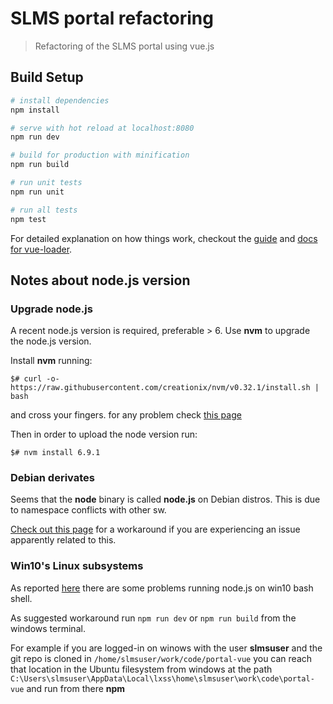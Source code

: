 # SLMS portal refactoring

> Refactoring of the SLMS portal using vue.js

## Build Setup

``` bash
# install dependencies
npm install

# serve with hot reload at localhost:8080
npm run dev

# build for production with minification
npm run build

# run unit tests
npm run unit

# run all tests
npm test
```

For detailed explanation on how things work, checkout the [guide](http://vuejs-templates.github.io/webpack/) and [docs for vue-loader](http://vuejs.github.io/vue-loader).

## Notes about node.js version

### Upgrade node.js
A recent node.js version is required, preferable > 6.
Use **nvm** to upgrade the node.js version.

Install **nvm** running:

`$# curl -o- https://raw.githubusercontent.com/creationix/nvm/v0.32.1/install.sh | bash`

and cross your fingers. for any problem check [this page](https://github.com/creationix/nvm/blob/master/README.markdown#installation)

Then in order to upload the node version run:

`$# nvm install 6.9.1`

### Debian derivates
Seems that the **node** binary is called **node.js** on Debian distros. This is due to namespace conflicts with other sw.

[Check out this page](http://stackoverflow.com/questions/21168141/cannot-install-packages-using-node-package-manager-in-ubuntu) for a workaround if you are experiencing an issue apparently related to this.

### Win10's Linux subsystems
As reported [here](https://cjibo.com/2016/10/11/bash-on-windows-is-beta/) there are some problems running node.js on win10 
bash shell.

As suggested workaround run `npm run dev` or `npm run build` from the windows terminal.

For example if you are logged-in on winows with the user **slmsuser** and the git repo is cloned in `/home/slmsuser/work/code/portal-vue` you can reach that location in the Ubuntu filesystem from windows at the path `C:\Users\slmsuser\AppData\Local\lxss\home\slmsuser\work\code\portal-vue` and run from there **npm**





